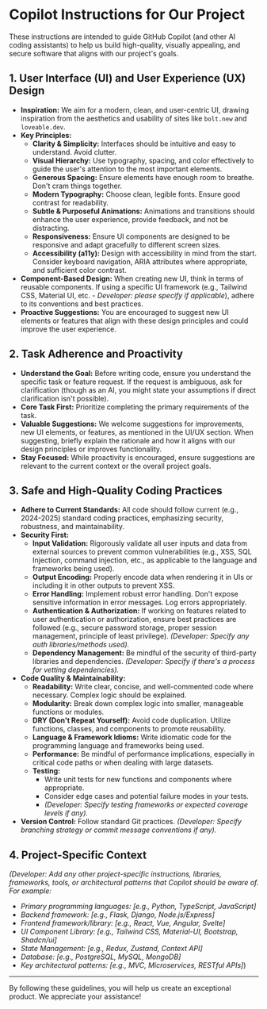 # Copilot Instructions for Our Project

These instructions are intended to guide GitHub Copilot (and other AI coding assistants) to help us build high-quality, visually appealing, and secure software that aligns with our project's goals.

## 1. User Interface (UI) and User Experience (UX) Design

*   **Inspiration:** We aim for a modern, clean, and user-centric UI, drawing inspiration from the aesthetics and usability of sites like `bolt.new` and `loveable.dev`.
*   **Key Principles:**
    *   **Clarity & Simplicity:** Interfaces should be intuitive and easy to understand. Avoid clutter.
    *   **Visual Hierarchy:** Use typography, spacing, and color effectively to guide the user's attention to the most important elements.
    *   **Generous Spacing:** Ensure elements have enough room to breathe. Don't cram things together.
    *   **Modern Typography:** Choose clean, legible fonts. Ensure good contrast for readability.
    *   **Subtle & Purposeful Animations:** Animations and transitions should enhance the user experience, provide feedback, and not be distracting.
    *   **Responsiveness:** Ensure UI components are designed to be responsive and adapt gracefully to different screen sizes.
    *   **Accessibility (a11y):** Design with accessibility in mind from the start. Consider keyboard navigation, ARIA attributes where appropriate, and sufficient color contrast.
*   **Component-Based Design:** When creating new UI, think in terms of reusable components. If using a specific UI framework (e.g., Tailwind CSS, Material UI, etc. - *Developer: please specify if applicable*), adhere to its conventions and best practices.
*   **Proactive Suggestions:** You are encouraged to suggest new UI elements or features that align with these design principles and could improve the user experience.

## 2. Task Adherence and Proactivity

*   **Understand the Goal:** Before writing code, ensure you understand the specific task or feature request. If the request is ambiguous, ask for clarification (though as an AI, you might state your assumptions if direct clarification isn't possible).
*   **Core Task First:** Prioritize completing the primary requirements of the task.
*   **Valuable Suggestions:** We welcome suggestions for improvements, new UI elements, or features, as mentioned in the UI/UX section. When suggesting, briefly explain the rationale and how it aligns with our design principles or improves functionality.
*   **Stay Focused:** While proactivity is encouraged, ensure suggestions are relevant to the current context or the overall project goals.

## 3. Safe and High-Quality Coding Practices

*   **Adhere to Current Standards:** All code should follow current (e.g., 2024-2025) standard coding practices, emphasizing security, robustness, and maintainability.
*   **Security First:**
    *   **Input Validation:** Rigorously validate all user inputs and data from external sources to prevent common vulnerabilities (e.g., XSS, SQL Injection, command injection, etc., as applicable to the language and frameworks being used).
    *   **Output Encoding:** Properly encode data when rendering it in UIs or including it in other outputs to prevent XSS.
    *   **Error Handling:** Implement robust error handling. Don't expose sensitive information in error messages. Log errors appropriately.
    *   **Authentication & Authorization:** If working on features related to user authentication or authorization, ensure best practices are followed (e.g., secure password storage, proper session management, principle of least privilege). *(Developer: Specify any auth libraries/methods used).*
    *   **Dependency Management:** Be mindful of the security of third-party libraries and dependencies. *(Developer: Specify if there's a process for vetting dependencies).*
*   **Code Quality & Maintainability:**
    *   **Readability:** Write clear, concise, and well-commented code where necessary. Complex logic should be explained.
    *   **Modularity:** Break down complex logic into smaller, manageable functions or modules.
    *   **DRY (Don't Repeat Yourself):** Avoid code duplication. Utilize functions, classes, and components to promote reusability.
    *   **Language & Framework Idioms:** Write idiomatic code for the programming language and frameworks being used.
    *   **Performance:** Be mindful of performance implications, especially in critical code paths or when dealing with large datasets.
    *   **Testing:**
        *   Write unit tests for new functions and components where appropriate.
        *   Consider edge cases and potential failure modes in your tests.
        *   *(Developer: Specify testing frameworks or expected coverage levels if any).*
*   **Version Control:** Follow standard Git practices. *(Developer: Specify branching strategy or commit message conventions if any).*

## 4. Project-Specific Context

*(Developer: Add any other project-specific instructions, libraries, frameworks, tools, or architectural patterns that Copilot should be aware of. For example:*
*   *Primary programming languages: [e.g., Python, TypeScript, JavaScript]*
*   *Backend framework: [e.g., Flask, Django, Node.js/Express]*
*   *Frontend framework/library: [e.g., React, Vue, Angular, Svelte]*
*   *UI Component Library: [e.g., Tailwind CSS, Material-UI, Bootstrap, Shadcn/ui]*
*   *State Management: [e.g., Redux, Zustand, Context API]*
*   *Database: [e.g., PostgreSQL, MySQL, MongoDB]*
*   *Key architectural patterns: [e.g., MVC, Microservices, RESTful APIs]*)

---

By following these guidelines, you will help us create an exceptional product. We appreciate your assistance!
